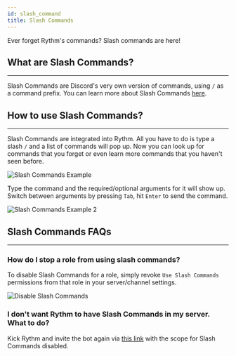 ```yaml
---
id: slash_command
title: Slash Commands
---
```


Ever forget Rythm's commands? Slash commands are here!

## What are Slash Commands?
---
Slash Commands are Discord's very own version of commands, using `/` as a command prefix. You can learn more about Slash Commands [here](https://blog.discord.com/slash-commands-are-here-8db0a385d9e6).

## How to use Slash Commands?
---
Slash Commands are integrated into Rythm. All you have to do is type a slash `/` and a list of commands will pop up. Now you can look up for commands that you forget or even learn more commands that you haven't seen before.

![Slash Commands Example](/img/docs/slash-commands/slash-commands-example.png)

Type the command and the required/optional arguments for it will show up. Switch between arguments by pressing `Tab`, hit `Enter` to send the command.

![Slash Commands Example 2](/img/docs/slash-commands/use-slash-commands.gif)

## Slash Commands FAQs
---
### How do I stop a role from using slash commands?

To disable Slash Commands for a role, simply revoke `Use Slash Commands` permissions from that role in your server/channel settings.

![Disable Slash Commands](/img/docs/slash-commands/disable-slash-commands.png)

### I don't want Rythm to have Slash Commands in my server. What to do?

Kick Rythm and invite the bot again via [this link](https://discord.com/oauth2/authorize?client_id=235088799074484224&permissions=2150940744&scope=bot&response_type=code&redirect_uri=https%3A%2F%2Frythm.fm%2Fthanks) with the scope for Slash Commands disabled.
